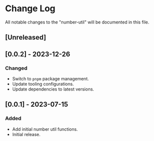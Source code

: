 # Change Log

All notable changes to the "number-util" will be documented in this file.

## [Unreleased]

## [0.0.2] - 2023-12-26

### Changed

- Switch to `pnpm` package management.
- Update tooling configurations.
- Update dependencies to latest versions.

## [0.0.1] - 2023-07-15

### Added

- Add initial number util functions.
- Initial release.

<!--
See: https://common-changelog.org/

## [0.0.1] - 2023-01-01

### Changed

### Added

### Removed

### Fixed
-->
